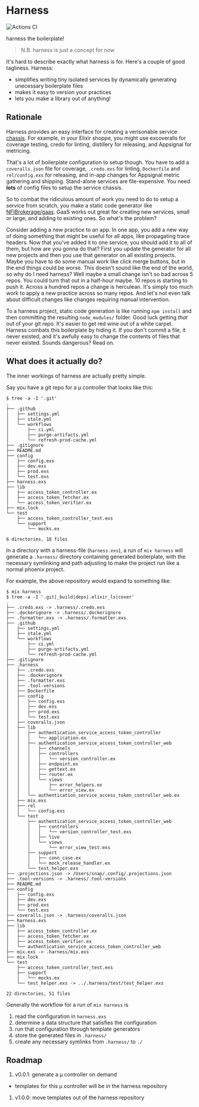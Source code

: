 # Harness

![Actions CI](https://github.com/NFIBrokerage/harness/workflows/Actions%20CI/badge.svg)

harness the boilerplate!

> N.B. harness is just a concept for now

It's hard to describe exactly what harness is for. Here's a couple of good
tagliness. Harness:

- simplifies writing tiny isolated services by dynamically generating
  unecessary boilerplate files
- makes it easy to version your practices
- lets you make a library out of anything!

## Rationale

Harness provides an easy interface for creating a verisonable service
[chassis](https://microservices.io/patterns/microservice-chassis.html). For
example, in your Elixir shoppe, you might use excoveralls for coverage testing,
credo for linting, distillery for releasing, and Appsignal for metricing.

That's a lot of boilerplate configuration to setup though. You have to add
a `coveralls.json` file for coverage, `.credo.exs` for linting, `Dockerfile`
and `rel/config.exs` for releasing, and in-app changes for Appsignal metric
gathering and shipping. Stand-alone services are file-expensive. You need
**lots** of config files to setup the service chassis.

So to combat the ridiculous amount of work you need to do to setup a service
from scratch, you make a static code generator like
[NFIBrokerage/gaas](https://github.com/NFIBrokerage/gaas). GaaS works out great
for creating new services, small or large, and adding to existing ones. So
what's the problem?

Consider adding a new practice to an app. In one app, you add a new way of
doing something that might be useful for all apps, like propagating trace
headers. Now that you've added it to one service, you should add it to all
of them, but how are you gonna do that? First you update the generator for all
new projects and then you use that generator on all existing projects. Maybe
you have to do some manual work like click merge buttons, but in the end things
could be worse. This doesn't sound like the end of the world, so why do I need
harness? Well maybe a small change isn't so bad across 5 repos. You could turn
that out in a half-hour maybe. 10 repos is starting to push it. Across a
hundred repos a change is herculean. It's simply too much work to apply a new
practice across so many repos. And let's not even talk about difficult changes
like changes requiring manual intervention.

To a harness project, static code generation is like running `npm install` and
then committing the resulting `node_modules/` folder. Good luck getting _that_
out of your git repo. It's easier to get red wine out of a white carpet.
Harness combats this boilerplate by hiding it. If you don't commit a file, it
never existed, and it's awfully easy to change the contents of files that never
existed. Sounds dangerous? Read on.

## What does it actually do?

The inner workings of harness are actually pretty simple.

Say you have a git repo for a µ controller that looks like this:

```
$ tree -a -I '.git'
.
├── .github
│   ├── settings.yml
│   ├── stale.yml
│   └── workflows
│       ├── ci.yml
│       ├── purge-artifacts.yml
│       └── refresh-prod-cache.yml
├── .gitignore
├── README.md
├── config
│   ├── config.exs
│   ├── dev.exs
│   ├── prod.exs
│   └── test.exs
├── harness.exs
├── lib
│   ├── access_token_controller.ex
│   ├── access_token_fetcher.ex
│   └── access_token_verifier.ex
├── mix.lock
└── test
    ├── access_token_controller_test.exs
    └── support
        └── mocks.ex

6 directories, 18 files
```

In a directory with a harness-file (`harness.exs`), a run of `mix harness` will
generate a `.harness/` directory containing generated boilerplate, with the
necessary symlinking and path adjusting to make the project run like a normal
phoenix project.

For example, the above repository would expand to something like:

```
$ mix harness
$ tree -a -I '.git|_build|deps|.elixir_ls|cover'
.
├── .credo.exs -> .harness/.credo.exs
├── .dockerignore -> .harness/.dockerignore
├── .formatter.exs -> .harness/.formatter.exs
├── .github
│   ├── settings.yml
│   ├── stale.yml
│   └── workflows
│       ├── ci.yml
│       ├── purge-artifacts.yml
│       └── refresh-prod-cache.yml
├── .gitignore
├── .harness
│   ├── .credo.exs
│   ├── .dockerignore
│   ├── .formatter.exs
│   ├── .tool-versions
│   ├── Dockerfile
│   ├── config
│   │   ├── config.exs
│   │   ├── dev.exs
│   │   ├── prod.exs
│   │   └── test.exs
│   ├── coveralls.json
│   ├── lib
│   │   ├── authentication_service_access_token_controller
│   │   │   └── application.ex
│   │   ├── authentication_service_access_token_controller_web
│   │   │   ├── channels
│   │   │   ├── controllers
│   │   │   │   └── version_controller.ex
│   │   │   ├── endpoint.ex
│   │   │   ├── gettext.ex
│   │   │   ├── router.ex
│   │   │   └── views
│   │   │       ├── error_helpers.ex
│   │   │       └── error_view.ex
│   │   └── authentication_service_access_token_controller_web.ex
│   ├── mix.exs
│   ├── rel
│   │   └── config.exs
│   └── test
│       ├── authentication_service_access_token_controller_web
│       │   ├── controllers
│       │   │   └── version_controller_test.exs
│       │   ├── live
│       │   └── views
│       │       └── error_view_test.exs
│       ├── support
│       │   ├── conn_case.ex
│       │   └── mock_release_handler.ex
│       └── test_helper.exs
├── .projections.json -> /Users/snap/.config/.projections.json
├── .tool-versions -> .harness/.tool-versions
├── README.md
├── config
│   ├── config.exs
│   ├── dev.exs
│   ├── prod.exs
│   └── test.exs
├── coveralls.json -> .harness/coveralls.json
├── harness.exs
├── lib
│   ├── access_token_controller.ex
│   ├── access_token_fetcher.ex
│   ├── access_token_verifier.ex
│   └── authentication_service_access_token_controller_web
├── mix.exs -> .harness/mix.exs
├── mix.lock
└── test
    ├── access_token_controller_test.exs
    ├── support
    │   └── mocks.ex
    └── test_helper.exs -> ../.harness/test/test_helper.exs

22 directories, 51 files
```

Generally the workflow for a run of `mix harness` is

1. read the configuration in `harness.exs`
1. determine a data structure that satisfies the configuration
1. run that configuration through template generators
1. store the generated files in `.harness/`
1. create any necessary symlinks from `.harness/` to `./`

## Roadmap

1. v0.0.1: generate a µ controller on demand
  - templates for this µ controller will be _in_ the harness repository
1. v1.0.0: move templates out of the harness repository

